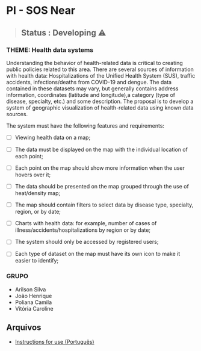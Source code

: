 # PI - SOS Near

> ## Status : Developing  ⚠️

### THEME: Health data systems

Understanding the behavior of health-related data is critical to creating public policies related to this area. There are several sources of information with health data: Hospitalizations of the Unified Health System (SUS), traffic accidents, infections/deaths from COVID-19 and dengue. The data contained in these datasets may vary, but generally contains address information, coordinates (latitude and longitude),a category (type of disease, specialty, etc.) and some description.
The proposal is to develop a system of geographic visualization of health-related data using known data sources.

The system must have the following features and requirements:

- [ ] Viewing health data on a map;

- [ ] The data must be displayed on the map with the individual location of each point;

- [ ] Each point on the map should show more information when the user hovers over it;

- [ ] The data should be presented on the map grouped through the use of heat/density map;

- [ ] The map should contain filters to select data by disease type, specialty, region, or by date;

- [ ] Charts with health data: for example, number of cases of illness/accidents/hospitalizations by region or by date;

- [ ] The system should only be accessed by registered users;

- [ ] Each type of dataset on the map must have its own icon to make it easier to identify;

### GRUPO
- Arilson Silva
- João Henrique
- Poliana Camila
- Vitória Caroline

## Arquivos
- [Instructions for use (Português)](https://github.com/ArilsonFJS/SOSNear/blob/master/Instru%C3%A7%C3%B5es.pdf)



